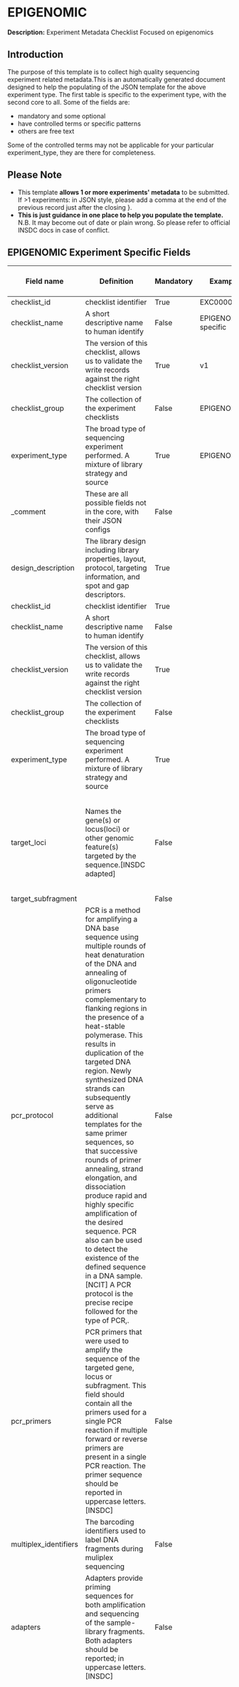 # EPIGENOMIC

**Description:** Experiment Metadata Checklist Focused on epigenomics

## Introduction

The purpose of this template is to collect high quality sequencing experiment related metadata.This is an automatically generated document designed to help the populating of the JSON template for the above experiment type.
The first table is specific to the experiment type, with the second core to all. Some of the fields are:

* mandatory and some optional
* have controlled terms or specific patterns
* others are free text

Some of the controlled terms may not be applicable for your particular experiment_type, they are there for completeness.

## Please Note

* This template **allows 1 or more experiments' metadata** to be submitted. If >1 experiments: in JSON style, please add a comma at the end of the previous record just after the closing }.
* **This is just guidance in one place to help you populate the template.** N.B. It may become out of date or plain wrong. So please refer to official INSDC docs in case of conflict.

## EPIGENOMIC Experiment Specific Fields

| Field name | Definition | Mandatory | Example | Type | Controlled Vocab Terms | Comment |
| --- | --- | --- | --- | --- | --- | --- |
| checklist_id | checklist identifier | True | EXC000041 | string |  |  |
| checklist_name | A short descriptive name to human identify | False | EPIGENOMICS specific | string |  |  |
| checklist_version | The version of this checklist, allows us to validate the write records against the right checklist version | True | v1 | integer |  | Version of the format v[[::digit::]] e..g. v2 |
| checklist_group | The collection of the experiment checklists | False | EPIGENOME | string |  |  |
| experiment_type | The broad type of sequencing experiment performed. A mixture of library strategy and source | True | EPIGENOMIC | string |  |  |
| _comment | These are all possible fields not in the core, with their JSON configs | False |  | string |  |  |
| design_description | The library design including library properties, layout, protocol, targeting information, and spot and gap descriptors. | True |  | string |  |  |
| checklist_id | checklist identifier | True |  | string |  |  |
| checklist_name | A short descriptive name to human identify | False |  | string |  |  |
| checklist_version | The version of this checklist, allows us to validate the write records against the right checklist version | True |  | integer |  | Version of the format v[[::digit::]] e..g. v2 |
| checklist_group | The collection of the experiment checklists | False |  | string |  |  |
| experiment_type | The broad type of sequencing experiment performed. A mixture of library strategy and source | True |  | string |  |  |
| target_loci | Names the gene(s) or locus(loci) or other genomic feature(s) targeted by the sequence.[INSDC adapted] | False |  | string | 16S rRNA, 18S rRNA, 28S rRNA, COX1, ITS1-5.8S-ITS2, RBCL, exome, matK, other |  |
| target_subfragment |  | False |  | string |  |  |
| pcr_protocol | PCR is a method for amplifying a DNA base sequence using multiple rounds of heat denaturation of the DNA and annealing of oligonucleotide primers complementary to flanking regions in the presence of a heat-stable polymerase. This results in duplication of the targeted DNA region. Newly synthesized DNA strands can subsequently serve as additional templates for the same primer sequences, so that successive rounds of primer annealing, strand elongation, and dissociation produce rapid and highly specific amplification of the desired sequence. PCR also can be used to detect the existence of the defined sequence in a DNA sample.[NCIT] A PCR protocol is the precise recipe followed for the type of PCR,. | False |  | string |  | see the pcr_primers fields too |
| pcr_primers | PCR primers that were used to amplify the sequence of the targeted gene, locus or subfragment. This field should contain all the primers used for a single PCR reaction if multiple forward or reverse primers are present in a single PCR reaction. The primer sequence should be reported in uppercase letters.[INSDC] | False |  | string |  |  |
| multiplex_identifiers | The barcoding identifiers used to label DNA fragments during muliplex sequencing | False |  | string |  |  |
| adapters | Adapters provide priming sequences for both amplification and sequencing of the sample-library fragments. Both adapters should be reported; in uppercase letters.[INSDC] | False |  | string |  |  |
| sequence_related | sequence format type, filename and checksum[INSDC] | True |  | string |  | This section allows one to provide sequence file names. The sequences can be in fastq, CRAM and BAM. N.B. BAM filers do not needs to be assemblies and BAM is slightly favoured over fastq as it is more compressed. |

## Core Fields

| Field name | Definition | Mandatory | Example | Controlled Vocab Terms | Comment |
| --- | --- | --- | --- | --- | --- |
| study_id | This is the study accession number that starts with ERP granted after registering a study with the ENA. [ENA] | True | ERP1234567 | (^(E\|D\|S)RP[0-9]{6,})\|(^PRJ(E\|D\|N)[A-Z][0-9]+) |  |
| sample_accession | This is the study accession number that starts with ERP granted after registering a study with the ENA. [ENA] | True |  | (^SAM(E\|D\|N)[A-Z]?[0-9]+)\|(^(E\|D\|S)RS[0-9]{6,}) |  |
| library_layout | Reads are unpaired (usual case).[ENA] | False | SINGLE | SINGLE, PAIRED |  |
| experiment_name | A unique name of the experiment within your study. An experiment is the sequencing activity that generates one or more sequencing runs on a specific sample. [ENA] | False | my lovely TRANSCRIPTOMICS experiment |  |  |
| library_source | The LIBRARY_SOURCE specifies the type of source material that is being sequenced. [INSDC] | True | TRANSCRIPTOMIC | GENOMIC, GENOMIC SINGLE CELL, TRANSCRIPTOMIC, TRANSCRIPTOMIC SINGLE CELL, METAGENOMIC, METATRANSCRIPTOMIC, SYNTHETIC, VIRAL RNA, OTHER |  |
| library_strategy | Sequencing technique intended for this library.[INSDC] | True | RNA-Seq | WGS, WGA, WXS, RNA-Seq, ssRNA-seq, snRNA-seq, miRNA-Seq, ncRNA-Seq, FL-cDNA, EST, Hi-C, ATAC-seq, WCS, RAD-Seq, CLONE, POOLCLONE, AMPLICON, CLONEEND, FINISHING, ChIP-Seq, MNase-Seq, DNase-Hypersensitivity, Bisulfite-Seq, CTS, MRE-Seq, MeDIP-Seq, MBD-Seq, Tn-Seq, VALIDATION, FAIRE-seq, SELEX, RIP-Seq, ChIA-PET, Synthetic-Long-Read, Targeted-Capture, Tethered Chromatin Conformation Capture, NOMe-Seq, ChM-Seq, GBS, Ribo-Seq, OTHER |  |
| library_selection | Method used to enrich the target in the sequence library preparation. [INSDC] | True | unspecified | RANDOM, PCR, RANDOM PCR, RT-PCR, HMPR, MF, repeat fractionation, size fractionation, MSLL, cDNA, cDNA_randomPriming, cDNA_oligo_dT, PolyA, Oligo-dT, Inverse rRNA, Inverse rRNA selection, ChIP, ChIP-Seq, MNase, DNase, Hybrid Selection, Reduced Representation, Restriction Digest, 5-methylcytidine antibody, MBD2 protein methyl-CpG binding domain, CAGE, RACE, MDA, padlock probes capture method, other, unspecified |  |
| library_name | The name of the nucleotide sequencing library. [NCIT] | False |  |  |  |
| library_description | The free description of the nucleotide sequencing library. [NCIT adapted] | False |  |  |  |
| insert_size | The average insert size found during nucleic acid sequencing. [NCIT] | False | 0 |  |  |
| instrument_platform | The name of the technology platform used to perform nucleic acid sequencing. [NCIT] | True | ILLUMINA | ABI_SOLID, BGISEQ, CAPILLARY, COMPLETE_GENOMICS, DNBSEQ, ELEMENT, HELICOS, ILLUMINA, ION_TORRENT, LS454, OXFORD_NANOPORE, PACBIO_SMRT, ULTIMA |  will get values from the sra.experiment_xml |
| instrument_model | The name and/or number associated with a specific sequencing instrument model.  [NCIT-adapted] | False | unspecified | 454 GS, 454 GS 20, 454 GS FLX, 454 GS FLX Titanium, 454 GS FLX+, 454 GS Junior, AB 310 Genetic Analyzer, AB 3130 Genetic Analyzer, AB 3130xL Genetic Analyzer, AB 3500 Genetic Analyzer, AB 3500xL Genetic Analyzer, AB 3730 Genetic Analyzer, AB 3730xL Genetic Analyzer, AB 5500 Genetic Analyzer, AB 5500xl Genetic Analyzer, AB 5500xl-W Genetic Analysis System, AB SOLiD 3 Plus System, AB SOLiD 4 System, AB SOLiD 4hq System, AB SOLiD PI System, AB SOLiD System, AB SOLiD System 2.0, AB SOLiD System 3.0, BGISEQ-50, BGISEQ-500, Complete Genomics, DNBSEQ-G400, DNBSEQ-G400 FAST, DNBSEQ-G50, DNBSEQ-T7, Element AVITI, GridION, Helicos HeliScope, HiSeq X Five, HiSeq X Ten, Illumina Genome Analyzer, Illumina Genome Analyzer II, Illumina Genome Analyzer IIx, Illumina HiScanSQ, Illumina HiSeq 1000, Illumina HiSeq 1500, Illumina HiSeq 2000, Illumina HiSeq 2500, Illumina HiSeq 3000, Illumina HiSeq 4000, Illumina HiSeq X, Illumina MiSeq, Illumina MiniSeq, Illumina NovaSeq 6000, Illumina NovaSeq X, Illumina iSeq 100, Ion GeneStudio S5, Ion GeneStudio S5 Plus, Ion GeneStudio S5 Prime, Ion Torrent Genexus, Ion Torrent PGM, Ion Torrent Proton, Ion Torrent S5, Ion Torrent S5 XL, MGISEQ-2000RS, MinION, NextSeq 1000, NextSeq 2000, NextSeq 500, NextSeq 550, Onso, PacBio RS, PacBio RS II, PromethION, Revio, Sequel, Sequel II, Sequel IIe, UG 100, unspecified |  will get values from the sra.experiment_xml |
| sequencing_protocol | A rule which guides how an activity should be performed. This is for the sequencing related[NCIT] | False | A URL from protocol.io |  | if multiple protocols. use a pipe to delimited |
